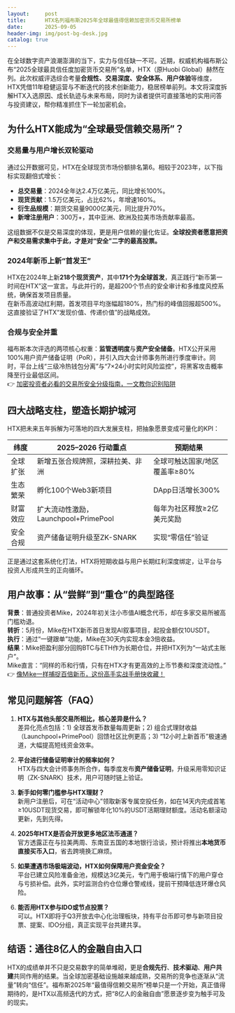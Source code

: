 ```yaml
---
layout:     post
title:      HTX名列福布斯2025年全球最值得信赖加密货币交易所榜单
date:       2025-09-05
header-img: img/post-bg-desk.jpg
catalog: true
---
```


在全球数字资产浪潮澎湃的当下，实力与信任缺一不可。近期，权威机构福布斯公布“2025全球最具信任度加密货币交易所”名单，HTX（原Huobi Global）赫然在列。此次权威评选综合考量**合规性、交易深度、安全体系、用户体验**等维度，HTX凭借11年稳健运营与不断迭代的技术创新能力，稳居榜单前列。本文将深度拆解HTX入选原因、成长轨迹与未来布局，同时为读者提供可直接落地的实用问答与投资建议，帮你精准抓住下一轮加密机会。

## 为什么HTX能成为“全球最受信赖交易所”？

### 交易量与用户增长双轮驱动
通过公开数据可见，HTX在全球现货市场份额排名第6。相较于2023年，以下指标实现翻倍式增长：

- **总交易量**：2024全年达2.4万亿美元，同比增长100%。  
- **现货贡献**：1.5万亿美元，占比62%，年增速160%。  
- **衍生品规模**：期货交易量9000亿美元，同比提升70%。  
- **新增注册用户**：300万+，其中亚洲、欧洲及拉美市场贡献率最高。  

这组数据不仅是交易深度的体现，更是用户信赖的量化佐证。**全球投资者愿意把资产和交易需求集中于此，才是对“安全”二字的最高投票。**

### 2024年新币上新“首发王”
HTX在2024年上新**218个现货资产**，其中**171个为全球首发**，真正践行“新币第一时间在HTX”这一宣言。与此并行的，是超200个节点的安全审计和多维度风控系统，确保首发项目质量。  
在新币高波动红利期，首发项目平均涨幅超180%，热门标的峰值回报超500%。这直接验证了HTX“发现价值、传递价值”的战略成效。

### 合规与安全并重
福布斯本次评选的两项核心权重：**监管透明度**与**资产安全储备**。HTX公开采用100%用户资产储备证明（PoR），并引入四大会计师事务所进行季度审计。同时，平台上线“三级冷热钱包分离”与“7×24小时实时风险监控”，将黑客攻击概率降至行业最低区间。  
👉 [加密投资者必看的交易所安全分级指南，一文教你识别陷阱](https://okxdog.com/)

## 四大战略支柱，塑造长期护城河

HTX把未来五年拆解为可落地的四大发展支柱，把抽象愿景变成可量化的KPI：

| 纬度 | 2025–2026 行动重点 | 预期结果 |
|---|---|---|
| 全球扩张 | 新增五张合规牌照，深耕拉美、非洲 | 全球可触达国家/地区覆盖率≥80% |
| 生态繁荣 | 孵化100个Web3新项目 | DApp日活增长300% |
| 财富效应 | 扩大流动性激励，Launchpool+PrimePool | 每年为社区释放≥2亿美元奖励 |
| 安全合规 | 资产储备证明升级至ZK-SNARK | 实现“零信任”验证 |

正是通过这套系统化打法，HTX将短期收益与用户长期红利深度绑定，让平台与投资人形成共生的正向循环。

## 用户故事：从“尝鲜”到“重仓”的典型路径

**背景**：普通投资者Mike，2024年初关注小市值AI概念代币，却在多家交易所被高门槛劝退。  
**转折**：5月份，Mike在HTX新币首日发现AI叙事项目，起投金额仅10USDT。  
**执行**：通过“一键跟单”功能，Mike在30天内实现本金3倍收益。  
**结果**：Mike把盈利部分回购BTC与ETH作为长期仓位，并把HTX列为“一站式主账户”。  
Mike直言：“同样的币和行情，只有在HTX才有更高效的上币节奏和深度流动性。”  
👉 [像Mike一样捕捉百倍新币，这份高手实战手册快收藏！](https://okxdog.com/)

## 常见问题解答（FAQ）

1. **HTX与其他头部交易所相比，核心差异是什么？**  
   差异化亮点包括：1) 全球首发币数量每周更新；2) 组合式理财收益（Launchpool+PrimePool）回馈社区比例更高；3) “12小时上新首币”极速通道，大幅提高短线资金效率。

2. **平台进行储备证明审计的频率如何？**  
   HTX与四大会计师事务所合作，每季度发布**资产储备证明**，升级采用零知识证明（ZK-SNARK）技术，用户可随时链上验证。

3. **新手如何零门槛参与HTX理财？**  
   新用户注册后，可在“活动中心”领取新客专属空投任务，如在14天内完成首笔≥10USDT现货交易，即可解锁年化10%的USDT活期理财额度。活动名额滚动更新，先到先得。

4. **2025年HTX是否会开放更多地区法币通道？**  
   官方透露正在与拉美两周、东南亚五国的本地银行洽谈，预计将推出**本地货币直接买币入口**，省去跨境换汇麻烦。

5. **如果遭遇市场极端波动，HTX如何保障用户资金安全？**  
   平台已建立风险准备金池，规模达3亿美元，专门用于极端行情下的用户穿仓与亏损补偿。此外，实时监测合约仓位爆仓警戒线，提前干预降低连环爆仓风险。

6. **能否用HTX参与IDO或节点投票？**  
   可以。HTX即将于Q3开放去中心化治理板块，持有平台币即可参与新项目投票、提案、IDO分组，真正实现平台共建共享。

## 结语：通往8亿人的金融自由入口

HTX的成绩单并不只是交易数字的简单堆砌，更是**合规先行**、**技术驱动**、**用户共建**共同作用的结果。当全球加密基础设施越来越成熟，交易所的竞争也逐渐从“流量”转向“信任”。福布斯2025年“最值得信赖交易所”榜单只是一个开始，真正值得期待的，是HTX以高频迭代的方式，把“8亿人的金融自由”愿景逐步变为触手可及的现实。